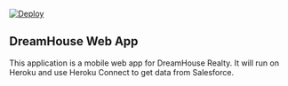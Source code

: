 
<a href="https://heroku.com/deploy"> <img src="https://www.herokucdn.com/deploy/button.svg" alt="Deploy"> </a>

DreamHouse Web App
------------------

This application is a mobile web app for DreamHouse Realty. It will run on Heroku and use Heroku Connect to get data from Salesforce.

